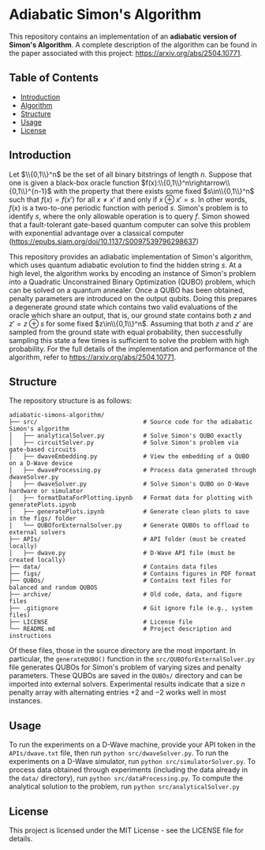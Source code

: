 # Adiabatic Simon's Algorithm

This repository contains an implementation of an **adiabatic version of Simon's Algorithm**.
A complete description of the algorithm can be found in the paper associated with this project: https://arxiv.org/abs/2504.10771.

## Table of Contents

- [Introduction](#introduction)
- [Algorithm](#algorithm)
- [Structure](#structure)
- [Usage](#usage)
- [License](#license)

## Introduction

Let $\\{0,1\\}^n$ be the set of all binary bitstrings of length $n$.
Suppose that one is given a black-box oracle function $f(x):\\{0,1\\}^n\rightarrow\\{0,1\\}^{n-1}$ with the property that there exists some fixed $s\in\\{0,1\\}^n$ such that $f(x) = f(x')$ for all $x \neq x'$ if and only if $x \oplus x' = s$.
In other words, $f(x)$ is a two-to-one periodic function with period $s$.
Simon's problem is to identify $s$, where the only allowable operation is to query $f$.
Simon showed that a fault-tolerant gate-based quantum computer can solve this problem with exponential advantage over a classical computer (https://epubs.siam.org/doi/10.1137/S0097539796298637)

This repository provides an adiabatic implementation of Simon's algorithm, which uses quantum adiabatic evolution to find the hidden string $s$.
At a high level, the algorithm works by encoding an instance of Simon's problem into a Quadratic Unconstrained Binary Optimization (QUBO) problem, which can be solved on a quantum annealer.
Once a QUBO has been obtained, penalty parameters are introduced on the output qubits.
Doing this prepares a degenerate ground state which contains two valid evaluations of the oracle which share an output, that is, our ground state contains both $z$ and $z'=z\oplus s$ for some fixed $z\in\\{0,1\\}^n$.
Assuming that both $z$ and $z'$ are sampled from the ground state with equal probability, then successfully sampling this state a few times is sufficient to solve the problem with high probability.
For the full details of the implementation and performance of the algorithm, refer to https://arxiv.org/abs/2504.10771.

## Structure

The repository structure is as follows:

```
adiabatic-simons-algorithm/
├── src/                              # Source code for the adiabatic Simon's algorithm
│   ├── analyticalSolver.py           # Solve Simon's QUBO exactly
│   ├── circuitSolver.py              # Solve Simon's problem via gate-based circuits
│   ├── dwaveEmbedding.py             # View the embedding of a QUBO on a D-Wave device
│   ├── dwaveProcessing.py            # Process data generated through dwaveSolver.py
│   ├── dwaveSolver.py                # Solve Simon's QUBO on D-Wave hardware or simulator
│   ├── formatDataForPlotting.ipynb   # Format data for plotting with generatePlots.ipynb
│   ├── generatePlots.ipynb           # Generate clean plots to save in the figs/ folder
│   └── QUBOforExternalSolver.py      # Generate QUBOs to offload to external solvers
├── APIs/                             # API folder (must be created locally)
│   ├── dwave.py                      # D-Wave API file (must be created locally)
├── data/                             # Contains data files
├── figs/                             # Contains figures in PDF format
├── QUBOs/                            # Contains text files for balanced and random QUBOS
├── archive/                          # Old code, data, and figure files
├── .gitignore                        # Git ignore file (e.g., system files)
├── LICENSE                           # License file
└── README.md                         # Project description and instructions
```

Of these files, those in the source directory are the most important.
In particular, the `generateQUBO()` function in the `src/QUBOforExternalSolver.py` file generates QUBOs for Simon's problem of varying sizes and penalty parameters.
These QUBOs are saved in the `QUBOs/` directory and can be imported into external solvers.
Experimental results indicate that a size $n$ penalty array with alternating entries $+2$ and $-2$ works well in most instances.

## Usage

To run the experiments on a D-Wave machine, provide your API token in the `APIs/dwave.txt` file, then run `python src/dwaveSolver.py`.
To run the experiments on a D-Wave simulator, run `python src/simulatorSolver.py`.
To process data obtained through experiments (including the data already in the `data/` directory), run `python src/dataProcessing.py`.
To compute the analytical solution to the problem, run `python src/analyticalSolver.py`

## License

This project is licensed under the MIT License - see the LICENSE file for details.

